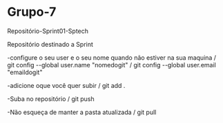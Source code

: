# Grupo-7
Repositório-Sprint01-Sptech

Repositório destinado a Sprint 

-configure o seu user e o seu nome quando não estiver na sua maquina / git config --global user.name "nomedogit" / 
 git config --global user.email "emaildogit"
     
-adicione oque você quer subir / git add .
     
-Suba no repositório 
    / git push
     
-Não esqueça de manter a pasta atualizada 
    / git pull 
     
